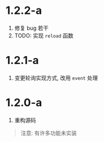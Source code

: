# 1.2.2-a
1. 修复 bug 若干
2. TODO: 实现 `reload` 函数

# 1.2.1-a
1. 变更轮询实现方式, 改用 `event` 处理

# 1.2.0-a
1. 重构源码
> 注意: 有许多功能未实装

